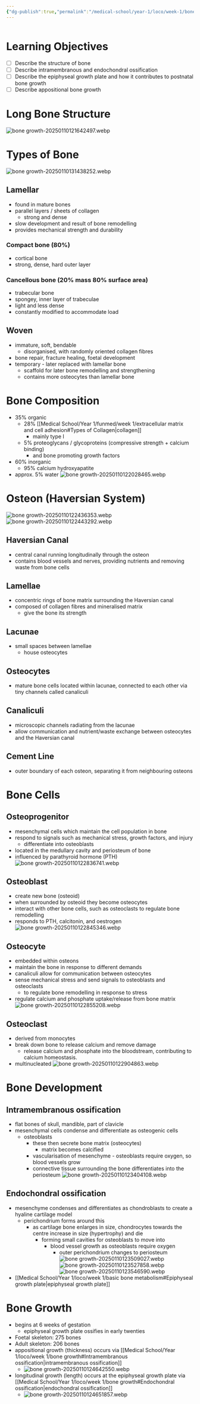 ```yaml
---
{"dg-publish":true,"permalink":"/medical-school/year-1/loco/week-1/bone-growth/","tags":["loco"]}
---
```


```table-of-contents
```
# Learning Objectives
- [ ] Describe the structure of bone
- [ ] Describe intramembranous and endochondral ossification
- [ ] Describe the epiphyseal growth plate and how it contributes to postnatal bone growth
- [ ] Describe appositional bone growth

# Long Bone Structure
![bone growth-20250110121642497.webp](/img/user/Medical%20School/Year%201/loco/week%201/attachments/bone%20growth-20250110121642497.webp)

# Types of Bone
![bone growth-20250110131438252.webp](/img/user/Medical%20School/Year%201/loco/week%201/attachments/bone%20growth-20250110131438252.webp)
## Lamellar
- found in mature bones
- parallel layers / sheets of collagen
	- strong and dense
- slow development and result of bone remodelling
- provides mechanical strength and durability
### Compact bone (80%)
- cortical bone
- strong, dense, hard outer layer
### Cancellous bone (20% mass 80% surface area)
- trabecular bone
- spongey, inner layer of trabeculae
- light and less dense
- constantly modified to accommodate load

## Woven
- immature, soft, bendable
	- disorganised, with randomly oriented collagen fibres
- bone repair, fracture healing, foetal development
- temporary - later replaced with lamellar bone
	- scaffold for later bone remodelling and strengthening
	- contains more osteocytes than lamellar bone

# Bone Composition
- 35% organic
	- 28% [[Medical School/Year 1/funmed/week 1/extracellular matrix and cell adhesion#Types of Collagen\|collagen]]
		- mainly type I
	- 5% proteoglycans / glycoproteins (compressive strength + calcium binding)
		- and bone promoting growth factors
- 60% inorganic
	- 95% calcium hydroxyapatite
- approx. 5% water
![bone growth-20250110122028465.webp](/img/user/Medical%20School/Year%201/loco/week%201/attachments/bone%20growth-20250110122028465.webp)

# Osteon (Haversian System)
![bone growth-20250110122436353.webp](/img/user/Medical%20School/Year%201/loco/week%201/attachments/bone%20growth-20250110122436353.webp)
![bone growth-20250110122443292.webp](/img/user/Medical%20School/Year%201/loco/week%201/attachments/bone%20growth-20250110122443292.webp)
## Haversian Canal
- central canal running longitudinally through the osteon
- contains blood vessels and nerves, providing nutrients and removing waste from bone cells
## Lamellae
- concentric rings of bone matrix surrounding the Haversian canal
- composed of collagen fibres and mineralised matrix
	- give the bone its strength
## Lacunae
- small spaces between lamellae
	- house osteocytes
## Osteocytes
- mature bone cells located within lacunae, connected to each other via tiny channels called canaliculi
## Canaliculi
- microscopic channels radiating from the lacunae
- allow communication and nutrient/waste exchange between osteocytes and the Haversian canal
## Cement Line
- outer boundary of each osteon, separating it from neighbouring osteons
# Bone Cells
## Osteoprogenitor
- mesenchymal cells which maintain the cell population in bone
- respond to signals such as mechanical stress, growth factors, and injury
	- differentiate into osteoblasts
- located in the medullary cavity and periosteum of bone
- influenced by parathyroid hormone (PTH)
![bone growth-20250110122836741.webp](/img/user/Medical%20School/Year%201/loco/week%201/attachments/bone%20growth-20250110122836741.webp)
## Osteoblast
- create new bone (osteoid)
- when surrounded by osteoid they become osteocytes
- interact with other bone cells, such as osteoclasts to regulate bone remodelling
- responds to PTH, calcitonin, and oestrogen
![bone growth-20250110122845346.webp](/img/user/Medical%20School/Year%201/loco/week%201/attachments/bone%20growth-20250110122845346.webp)
## Osteocyte
- embedded within osteons
- maintain the bone in response to different demands
- canaliculi allow for communication between osteocytes
- sense mechanical stress and send signals to osteoblasts and osteoclasts
	- to regulate bone remodelling in response to stress
- regulate calcium and phosphate uptake/release from bone matrix
![bone growth-20250110122855208.webp](/img/user/Medical%20School/Year%201/loco/week%201/attachments/bone%20growth-20250110122855208.webp)
## Osteoclast
- derived from monocytes
- break down bone to release calcium and remove damage
	- release calcium and phosphate into the bloodstream, contributing to calcium homeostasis.
- multinucleated
![bone growth-20250110122904863.webp](/img/user/Medical%20School/Year%201/loco/week%201/attachments/bone%20growth-20250110122904863.webp)

# Bone Development
## Intramembranous ossification
- flat bones of skull, mandible, part of clavicle
- mesenchymal cells condense and differentiate as osteogenic cells
	- osteoblasts
		- these then secrete bone matrix (osteocytes)
			- matrix becomes calcified
		- vascularisation of mesenchyme - osteoblasts require oxygen, so blood vessels grow
		- connective tissue surrounding the bone differentiates into the periosteum
![bone growth-20250110123404108.webp](/img/user/Medical%20School/Year%201/loco/week%201/attachments/bone%20growth-20250110123404108.webp)
## Endochondral ossification
- mesenchyme condenses and differentiates as chondroblasts to create a hyaline cartilage model
	- perichondrium forms around this
		- as cartilage bone enlarges in size, chondrocytes towards the centre increase in size (hypertrophy) and die
			- forming small cavities for osteoblasts to move into
				- blood vessel growth as osteoblasts require oxygen
					- outer perichondrium changes to periosteum
![bone growth-20250110123509027.webp](/img/user/Medical%20School/Year%201/loco/week%201/attachments/bone%20growth-20250110123509027.webp)
![bone growth-20250110123527858.webp](/img/user/Medical%20School/Year%201/loco/week%201/attachments/bone%20growth-20250110123527858.webp)
![bone growth-20250110123546590.webp](/img/user/Medical%20School/Year%201/loco/week%201/attachments/bone%20growth-20250110123546590.webp)
- [[Medical School/Year 1/loco/week 1/basic bone metabolism#Epiphyseal growth plate\|epiphyseal growth plate]]
# Bone Growth
- begins at 6 weeks of gestation
	- epiphyseal growth plate ossifies in early twenties
- Foetal skeleton: 275 bones
- Adult skeleton: 206 bones
- appositional growth (thickness) occurs via [[Medical School/Year 1/loco/week 1/bone growth#Intramembranous ossification\|intramembranous ossification]]
	- ![bone growth-20250110124642550.webp](/img/user/Medical%20School/Year%201/loco/week%201/attachments/bone%20growth-20250110124642550.webp)
- longitudinal growth (length) occurs at the epiphyseal growth plate via [[Medical School/Year 1/loco/week 1/bone growth#Endochondral ossification\|endochondral ossification]]
	- ![bone growth-20250110124651857.webp](/img/user/Medical%20School/Year%201/loco/week%201/attachments/bone%20growth-20250110124651857.webp)